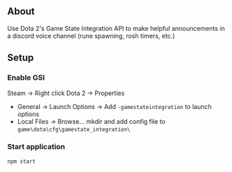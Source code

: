 ## About
Use Dota 2's Game State Integration API to make helpful announcements in a discord voice channel (rune spawning, rosh timers, etc.)

## Setup
### Enable GSI
Steam -> Right click Dota 2 -> Properties
 - General -> Launch Options -> Add `-gamestateintegration` to launch options
 - Local Files -> Browse... mkdir and add config file to `game\dota\cfg\gamestate_integration\`
### Start application
`npm start`
